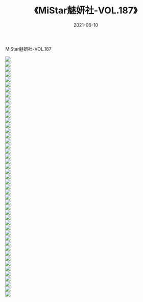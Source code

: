 ﻿---
layout: post
title:  《MiStar魅妍社-VOL.187》
date:   2021-06-10
img: http://img.660000.xyz/Sharelink/网络美图/2021/MiStar魅妍社-VOL.187/000.jpg
categories: [美女, 清纯, 唯美]
---

MiStar魅妍社-VOL.187

  ![](http://img.660000.xyz/Sharelink/网络美图/2021/MiStar魅妍社-VOL.187/001.jpg) <br> ![](http://img.660000.xyz/Sharelink/网络美图/2021/MiStar魅妍社-VOL.187/002.jpg) <br> ![](http://img.660000.xyz/Sharelink/网络美图/2021/MiStar魅妍社-VOL.187/003.jpg) <br> ![](http://img.660000.xyz/Sharelink/网络美图/2021/MiStar魅妍社-VOL.187/004.jpg) <br> ![](http://img.660000.xyz/Sharelink/网络美图/2021/MiStar魅妍社-VOL.187/005.jpg) <br> ![](http://img.660000.xyz/Sharelink/网络美图/2021/MiStar魅妍社-VOL.187/006.jpg) <br> ![](http://img.660000.xyz/Sharelink/网络美图/2021/MiStar魅妍社-VOL.187/007.jpg) <br> ![](http://img.660000.xyz/Sharelink/网络美图/2021/MiStar魅妍社-VOL.187/008.jpg) <br> ![](http://img.660000.xyz/Sharelink/网络美图/2021/MiStar魅妍社-VOL.187/009.jpg) <br> ![](http://img.660000.xyz/Sharelink/网络美图/2021/MiStar魅妍社-VOL.187/010.jpg) <br> ![](http://img.660000.xyz/Sharelink/网络美图/2021/MiStar魅妍社-VOL.187/011.jpg) <br> ![](http://img.660000.xyz/Sharelink/网络美图/2021/MiStar魅妍社-VOL.187/012.jpg) <br> ![](http://img.660000.xyz/Sharelink/网络美图/2021/MiStar魅妍社-VOL.187/013.jpg) <br> ![](http://img.660000.xyz/Sharelink/网络美图/2021/MiStar魅妍社-VOL.187/014.jpg) <br> ![](http://img.660000.xyz/Sharelink/网络美图/2021/MiStar魅妍社-VOL.187/015.jpg) <br> ![](http://img.660000.xyz/Sharelink/网络美图/2021/MiStar魅妍社-VOL.187/016.jpg) <br> ![](http://img.660000.xyz/Sharelink/网络美图/2021/MiStar魅妍社-VOL.187/017.jpg) <br> ![](http://img.660000.xyz/Sharelink/网络美图/2021/MiStar魅妍社-VOL.187/018.jpg) <br> ![](http://img.660000.xyz/Sharelink/网络美图/2021/MiStar魅妍社-VOL.187/019.jpg) <br> ![](http://img.660000.xyz/Sharelink/网络美图/2021/MiStar魅妍社-VOL.187/020.jpg) <br> ![](http://img.660000.xyz/Sharelink/网络美图/2021/MiStar魅妍社-VOL.187/021.jpg) <br> ![](http://img.660000.xyz/Sharelink/网络美图/2021/MiStar魅妍社-VOL.187/022.jpg) <br> ![](http://img.660000.xyz/Sharelink/网络美图/2021/MiStar魅妍社-VOL.187/023.jpg) <br> ![](http://img.660000.xyz/Sharelink/网络美图/2021/MiStar魅妍社-VOL.187/024.jpg) <br> ![](http://img.660000.xyz/Sharelink/网络美图/2021/MiStar魅妍社-VOL.187/025.jpg) <br> ![](http://img.660000.xyz/Sharelink/网络美图/2021/MiStar魅妍社-VOL.187/026.jpg) <br> ![](http://img.660000.xyz/Sharelink/网络美图/2021/MiStar魅妍社-VOL.187/027.jpg) <br> ![](http://img.660000.xyz/Sharelink/网络美图/2021/MiStar魅妍社-VOL.187/028.jpg) <br> ![](http://img.660000.xyz/Sharelink/网络美图/2021/MiStar魅妍社-VOL.187/029.jpg) <br> ![](http://img.660000.xyz/Sharelink/网络美图/2021/MiStar魅妍社-VOL.187/030.jpg) <br> ![](http://img.660000.xyz/Sharelink/网络美图/2021/MiStar魅妍社-VOL.187/031.jpg) <br> ![](http://img.660000.xyz/Sharelink/网络美图/2021/MiStar魅妍社-VOL.187/032.jpg) <br> ![](http://img.660000.xyz/Sharelink/网络美图/2021/MiStar魅妍社-VOL.187/033.jpg) <br> ![](http://img.660000.xyz/Sharelink/网络美图/2021/MiStar魅妍社-VOL.187/034.jpg) <br> ![](http://img.660000.xyz/Sharelink/网络美图/2021/MiStar魅妍社-VOL.187/035.jpg) <br> ![](http://img.660000.xyz/Sharelink/网络美图/2021/MiStar魅妍社-VOL.187/036.jpg) <br> ![](http://img.660000.xyz/Sharelink/网络美图/2021/MiStar魅妍社-VOL.187/037.jpg) <br> ![](http://img.660000.xyz/Sharelink/网络美图/2021/MiStar魅妍社-VOL.187/038.jpg) <br> ![](http://img.660000.xyz/Sharelink/网络美图/2021/MiStar魅妍社-VOL.187/039.jpg) <br> ![](http://img.660000.xyz/Sharelink/网络美图/2021/MiStar魅妍社-VOL.187/040.jpg) <br> ![](http://img.660000.xyz/Sharelink/网络美图/2021/MiStar魅妍社-VOL.187/041.jpg) <br> ![](http://img.660000.xyz/Sharelink/网络美图/2021/MiStar魅妍社-VOL.187/042.jpg) <br> ![](http://img.660000.xyz/Sharelink/网络美图/2021/MiStar魅妍社-VOL.187/043.jpg) <br> ![](http://img.660000.xyz/Sharelink/网络美图/2021/MiStar魅妍社-VOL.187/044.jpg) <br> ![](http://img.660000.xyz/Sharelink/网络美图/2021/MiStar魅妍社-VOL.187/045.jpg) <br> ![](http://img.660000.xyz/Sharelink/网络美图/2021/MiStar魅妍社-VOL.187/046.jpg) <br> ![](http://img.660000.xyz/Sharelink/网络美图/2021/MiStar魅妍社-VOL.187/047.jpg) <br>